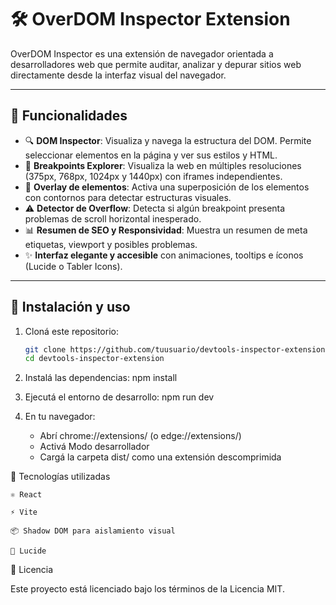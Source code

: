 # 🛠️ OverDOM Inspector Extension

OverDOM Inspector es una extensión de navegador orientada a desarrolladores web que permite auditar, analizar y depurar sitios web directamente desde la interfaz visual del navegador.

---

## 🚀 Funcionalidades

- 🔍 **DOM Inspector**: Visualiza y navega la estructura del DOM. Permite seleccionar elementos en la página y ver sus estilos y HTML.
- 📱 **Breakpoints Explorer**: Visualiza la web en múltiples resoluciones (375px, 768px, 1024px y 1440px) con iframes independientes.
- 📐 **Overlay de elementos**: Activa una superposición de los elementos con contornos para detectar estructuras visuales.
- ⚠️ **Detector de Overflow**: Detecta si algún breakpoint presenta problemas de scroll horizontal inesperado.
- 📊 **Resumen de SEO y Responsividad**: Muestra un resumen de meta etiquetas, viewport y posibles problemas.
- ✨ **Interfaz elegante y accesible** con animaciones, tooltips e íconos (Lucide o Tabler Icons).

---

## 🧩 Instalación y uso

1. Cloná este repositorio:
   ```bash
   git clone https://github.com/tuusuario/devtools-inspector-extension.git
   cd devtools-inspector-extension

2. Instalá las dependencias:
    npm install

3. Ejecutá el entorno de desarrollo:
    npm run dev

4. En tu navegador:

   - Abrí chrome://extensions/ (o edge://extensions/)
   - Activá Modo desarrollador
   - Cargá la carpeta dist/ como una extensión descomprimida

🧱 Tecnologías utilizadas

    ⚛️ React

    ⚡️ Vite

    📦 Shadow DOM para aislamiento visual

    🎨 Lucide 

   

📝 Licencia

Este proyecto está licenciado bajo los términos de la Licencia MIT.
